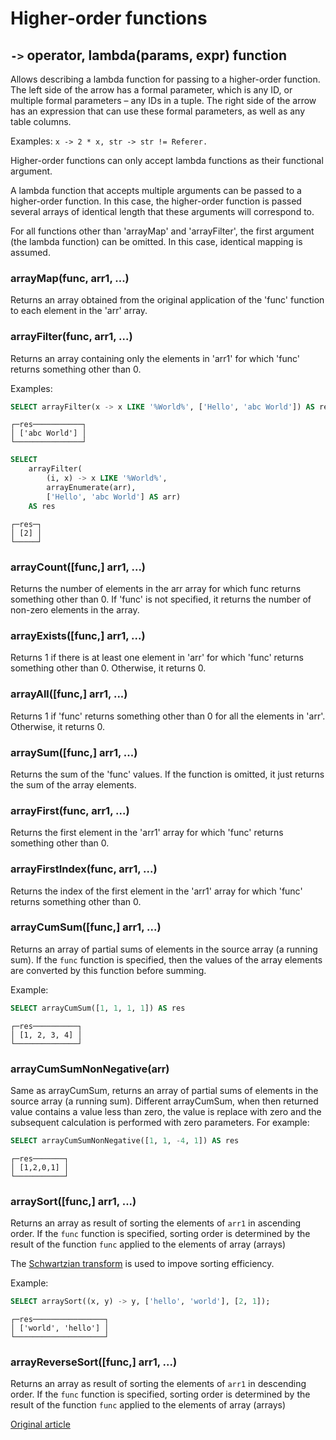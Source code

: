 # Higher-order functions

## `->` operator, lambda(params, expr) function

Allows describing a lambda function for passing to a higher-order function. The left side of the arrow has a formal parameter, which is any ID, or multiple formal parameters – any IDs in a tuple. The right side of the arrow has an expression that can use these formal parameters, as well as any table columns.

Examples: `x -> 2 * x, str -> str != Referer.`

Higher-order functions can only accept lambda functions as their functional argument.

A lambda function that accepts multiple arguments can be passed to a higher-order function. In this case, the higher-order function is passed several arrays of identical length that these arguments will correspond to.

For all functions other than 'arrayMap' and 'arrayFilter', the first argument (the lambda function) can be omitted. In this case, identical mapping is assumed.

### arrayMap(func, arr1, ...)

Returns an array obtained from the original application of the 'func' function to each element in the 'arr' array.

### arrayFilter(func, arr1, ...)

Returns an array containing only the elements in 'arr1' for which 'func' returns something other than 0.

Examples:

``` sql
SELECT arrayFilter(x -> x LIKE '%World%', ['Hello', 'abc World']) AS res
```

```
┌─res───────────┐
│ ['abc World'] │
└───────────────┘
```

``` sql
SELECT
    arrayFilter(
        (i, x) -> x LIKE '%World%',
        arrayEnumerate(arr),
        ['Hello', 'abc World'] AS arr)
    AS res
```

```
┌─res─┐
│ [2] │
└─────┘
```

### arrayCount(\[func,\] arr1, ...)

Returns the number of elements in the arr array for which func returns something other than 0. If 'func' is not specified, it returns the number of non-zero elements in the array.

### arrayExists(\[func,\] arr1, ...)

Returns 1 if there is at least one element in 'arr' for which 'func' returns something other than 0. Otherwise, it returns 0.

### arrayAll(\[func,\] arr1, ...)

Returns 1 if 'func' returns something other than 0 for all the elements in 'arr'. Otherwise, it returns 0.

### arraySum(\[func,\] arr1, ...)

Returns the sum of the 'func' values. If the function is omitted, it just returns the sum of the array elements.

### arrayFirst(func, arr1, ...)

Returns the first element in the 'arr1' array for which 'func' returns something other than 0.

### arrayFirstIndex(func, arr1, ...)

Returns the index of the first element in the 'arr1' array for which 'func' returns something other than 0.

### arrayCumSum(\[func,\] arr1, ...)

Returns an array of partial sums of elements in the source array (a running sum). If the `func` function is specified, then the values of the array elements are converted by this function before summing.

Example:

``` sql
SELECT arrayCumSum([1, 1, 1, 1]) AS res
```

```
┌─res──────────┐
│ [1, 2, 3, 4] │
└──────────────┘
```

### arrayCumSumNonNegative(arr)

Same as arrayCumSum, returns an array of partial sums of elements in the source array (a running sum). Different arrayCumSum, when then returned value contains a value less than zero, the value is replace with zero and the subsequent calculation is performed with zero parameters. For example:

``` sql
SELECT arrayCumSumNonNegative([1, 1, -4, 1]) AS res
```

```
┌─res───────┐
│ [1,2,0,1] │
└───────────┘
```

### arraySort(\[func,\] arr1, ...)

Returns an array as result of sorting the elements of `arr1` in ascending order. If the `func` function is specified, sorting order is determined by the result of the function `func` applied to the elements of array (arrays)  

The [Schwartzian transform](https://en.wikipedia.org/wiki/Schwartzian_transform) is used to impove sorting efficiency.

Example:

``` sql
SELECT arraySort((x, y) -> y, ['hello', 'world'], [2, 1]);
```

```
┌─res────────────────┐
│ ['world', 'hello'] │
└────────────────────┘
```

### arrayReverseSort(\[func,\] arr1, ...)

Returns an array as result of sorting the elements of `arr1` in descending order. If the `func` function is specified, sorting order is determined by the result of the function `func` applied to the elements of array (arrays)  






[Original article](https://clickhouse.yandex/docs/en/query_language/functions/higher_order_functions/) <!--hide-->
